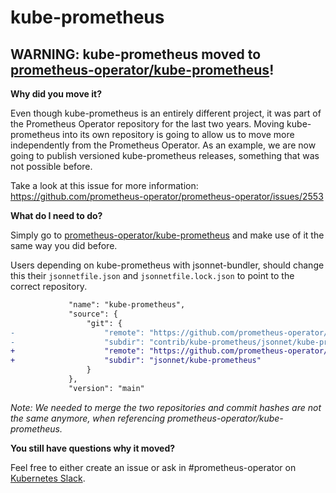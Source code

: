 # kube-prometheus

## WARNING: kube-prometheus moved to [prometheus-operator/kube-prometheus](https://github.com/prometheus-operator/kube-prometheus)!

**Why did you move it?**

Even though kube-prometheus is an entirely different project, it was part of the Prometheus Operator repository for the last two years.
Moving kube-prometheus into its own repository is going to allow us to move more independently from the Prometheus Operator.
As an example, we are now going to publish versioned kube-prometheus releases, something that was not possible before.

Take a look at this issue for more information:
https://github.com/prometheus-operator/prometheus-operator/issues/2553


**What do I need to do?**

Simply go to [prometheus-operator/kube-prometheus](https://github.com/prometheus-operator/kube-prometheus) and make use of it the same way you did before.

Users depending on kube-prometheus with jsonnet-bundler, should change this their `jsonnetfile.json` and `jsonnetfile.lock.json` to point to the correct repository.

```diff
             "name": "kube-prometheus",
             "source": {
                 "git": {
-                    "remote": "https://github.com/prometheus-operator/prometheus-operator",
-                    "subdir": "contrib/kube-prometheus/jsonnet/kube-prometheus"
+                    "remote": "https://github.com/prometheus-operator/kube-prometheus",
+                    "subdir": "jsonnet/kube-prometheus"
                 }
             },
             "version": "main"
```

*Note: We needed to merge the two repositories and commit hashes are not the same anymore, when referencing prometheus-operator/kube-prometheus.*

**You still have questions why it moved?**

Feel free to either create an issue or ask in #prometheus-operator on [Kubernetes Slack](http://slack.k8s.io/).
